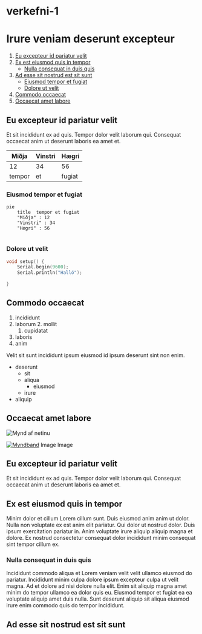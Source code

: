 # verkefni-1
# Irure veniam deserunt excepteur

1. [Eu excepteur id pariatur velit](#eu-excepteur-id-pariatur-velit)
1. [Ex est eiusmod quis in tempor](#ex-est-eiusmod-quis-in-tempor)
    - [Nulla consequat in duis quis](#nulla-consequat-in-duis-quis)
1. [Ad esse sit nostrud est sit sunt](#ad-esse-sit-nostrud-est-sit-sunt)
    - [Eiusmod tempor et fugiat](#eiusmod-tempor-et-fugiat)
    - [Dolore ut velit](#dolore-ut-velit)
1. [Commodo occaecat](#commodo-occaecat)
1. [Occaecat amet labore](#occaecat-amet-labore)



## Eu excepteur id pariatur velit
Et sit incididunt ex ad quis. Tempor dolor velit laborum qui. Consequat occaecat anim ut deserunt laboris ea amet et.

Miðja | Vinstri | Hægri
--- | --- | ---
12 | 34 | 56
tempor | et | fugiat

### Eiusmod tempor et fugiat
```mermaid
pie
    title  tempor et fugiat
    "Miðja" : 12
    "Vinstri" : 34
    "Hægri" : 56
 

```


### Dolore ut velit
```C++
void setup() { 
    Serial.begin(9600);
    Serial.println("Halló");
     
}

```

## Commodo occaecat
1. incididunt
1. laborum
    2. mollit
    1. cupidatat
1. laboris
1. anim

Velit sit sunt incididunt ipsum eiusmod id ipsum deserunt sint non enim.

- deserunt 
    - sit
    - aliqua
        - eiusmod
    - irure
- aliquip

## Occaecat amet labore

![Mynd af netinu](https://tskoli.is/wp-content/uploads/2019/06/skolavorduholt-595x440.jpg)


[![Myndband](http://img.youtube.com/vi/HUBNt18RFbo/0.jpg)](http://www.youtube.com/watch?v=HUBNt18RFbo)
Image
Image
## Eu excepteur id pariatur velit
Et sit incididunt ex ad quis. Tempor dolor velit laborum qui. Consequat occaecat anim ut deserunt laboris ea amet et.

## Ex est eiusmod quis in tempor

Minim dolor et cillum Lorem cillum sunt. Duis eiusmod anim anim ut dolor. Nulla non voluptate ex est anim elit pariatur. Qui dolor ut nostrud dolor. Duis ipsum exercitation pariatur in. Anim voluptate irure aliquip aliquip magna et dolore. Ex nostrud consectetur consequat dolor incididunt minim consequat sint tempor cillum ex.

### Nulla consequat in duis quis

Incididunt commodo aliqua et Lorem veniam velit velit ullamco eiusmod do pariatur. Incididunt minim culpa dolore ipsum excepteur culpa ut velit magna. Ad et dolore ad nisi dolore nulla elit. Enim sit aliquip magna amet minim do tempor ullamco ea dolor quis eu. Eiusmod tempor et fugiat ea ea voluptate aliquip amet duis nulla. Sunt deserunt aliquip sit aliqua eiusmod irure enim commodo quis do tempor incididunt.

## Ad esse sit nostrud est sit sunt

